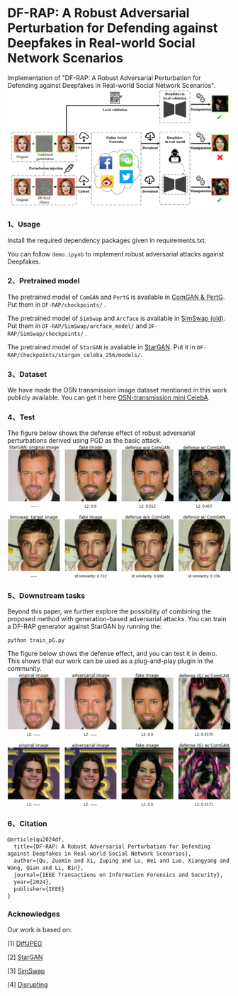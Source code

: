 # DF-RAP: A Robust Adversarial Perturbation for Defending against Deepfakes in Real-world Social Network Scenarios
Implementation of "DF-RAP: A Robust Adversarial Perturbation for Defending against Deepfakes in Real-world Social Network Scenarios".
<img src="images\Real-world Scenarios.png" alt="Real-world Scenarios" style="zoom:67%;" />

### 1、Usage
Install the required dependency packages given in requirements.txt.

You can follow `demo.ipynb` to implement robust adversarial attacks against Deepfakes.

### 2、Pretrained model

The pretrained model of `ComGAN` and `PertG` is available in [ComGAN & PertG](https://drive.google.com/file/d/1Hk-oraxtStH16BPf_2dveMdrncTSJOcI/view?usp=drive_link). Put them in `DF-RAP/checkpoints/`  .

The pretrained model of `SimSwap` and `Arcface` is available in [SimSwap (old)](https://drive.google.com/drive/folders/1tGqLa87UogpMoDbzthsclIcL52-jHbk_?usp=drive_link). Put them in `DF-RAP/SimSwap/arcface_model/`  and  `DF-RAP/SimSwap/checkpoints/` .

The pretrained model of `StarGAN` is available in [StarGAN](https://www.dropbox.com/s/zdq6roqf63m0v5f/celeba-256x256-5attrs.zip?dl=0). Put it in `DF-RAP/checkpoints/stargan_celeba_256/models/`.


### 3、Dataset
We have made the OSN transmission image dataset mentioned in this work publicly available. You can get it here [OSN-transmission mini CelebA](https://github.com/ZOMIN28/OSN-transmission_mini_CelebA).

### 4、Test
The figure below shows the defense effect of robust adversarial perturbations derived using PGD as the basic attack.
<img src="images\output.png" alt="output" style="zoom:67%;" />

### 5、Downstream tasks
Beyond this paper, we further explore the possibility of combining the proposed method with generation-based adversarial attacks. You can train a DF-RAP generator against StarGAN by running the:
```
python train_pG.py
```
The figure below shows the defense effect, and you can test it in demo. This shows that our work can be used as a plug-and-play plugin in the community.
<img src="images\output2.png" alt="output2" style="zoom:67%;" />

### 6、Citation

```
@article{qu2024df,
  title={DF-RAP: A Robust Adversarial Perturbation for Defending against Deepfakes in Real-world Social Network Scenarios},
  author={Qu, Zuomin and Xi, Zuping and Lu, Wei and Luo, Xiangyang and Wang, Qian and Li, Bin},
  journal={IEEE Transactions on Information Forensics and Security},
  year={2024},
  publisher={IEEE}
}
```

### Acknowledges

Our work is based on:

[1] [DiffJPEG](https://github.com/mlomnitz/DiffJPEG)

[2] [StarGAN](https://github.com/yunjey/stargan)

[3] [SimSwap](https://github.com/neuralchen/SimSwap)

[4] [Disrupting](https://github.com/natanielruiz/disrupting-deepfakes)
